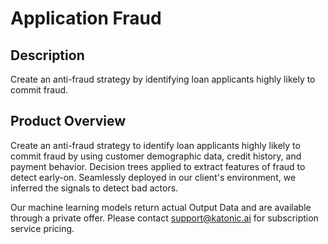 # Application Fraud

## Description
Create an anti-fraud strategy by identifying loan applicants highly likely to commit fraud.

## Product Overview
Create an anti-fraud strategy to identify loan applicants highly likely to commit fraud by using customer demographic data, credit history, and payment behavior. Decision trees applied to extract features of fraud to detect early-on. Seamlessly deployed in our client's environment, we inferred the signals to detect bad actors. 

Our machine learning models return actual Output Data and are available through a private offer. Please contact support@katonic.ai for subscription service pricing.
